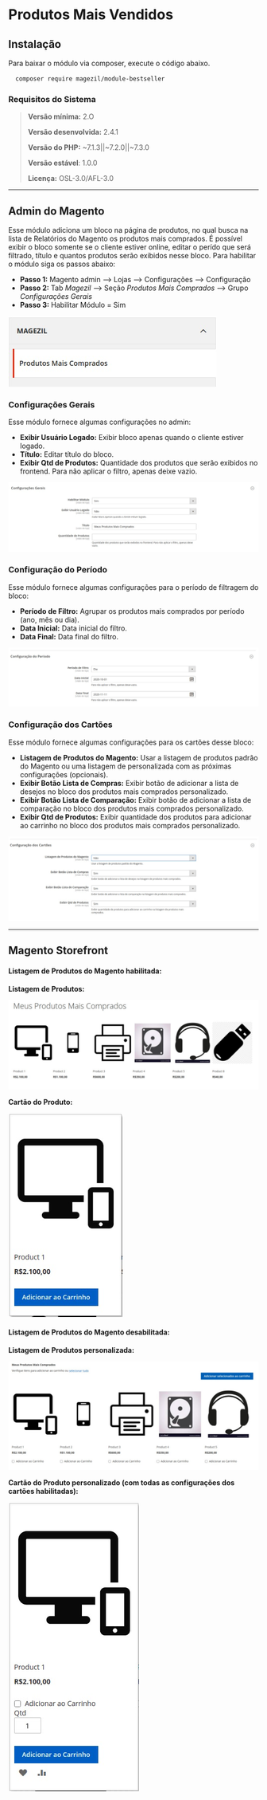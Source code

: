 # Produtos Mais Vendidos

## Instalação

Para baixar o módulo via composer, execute o código abaixo.

```sh
  composer require magezil/module-bestseller
```

### Requisitos do Sistema

> **Versão mínima:** 2.O
>
> **Versão desenvolvida:** 2.4.1
>
> **Versão do PHP:** ~7.1.3||~7.2.0||~7.3.0
>
> **Versão estável**: 1.0.0
>
> **Licença:** OSL-3.0/AFL-3.0

---

## Admin do Magento

Esse módulo adiciona um bloco na página de produtos, no qual busca na lista de Relatórios do Magento os produtos mais comprados. É possível exibir o bloco somente se o cliente estiver online, editar o perído que será filtrado, título e quantos produtos serão exibidos nesse bloco. Para habilitar o módulo siga os passos abaixo:
  - **Passo 1:** Magento admin --> Lojas --> Configurações --> Configuração
  - **Passo 2:** Tab _Magezil_ --> Seção _Produtos Mais Comprados_ --> Grupo _Configurações Gerais_
  - **Passo 3:** Habilitar Módulo = Sim

![ScreenShot](https://github.com/santanaluc94/Magezil_Bestseller/blob/master/Readme/pt_BR/img/magezil-modulo.jpg)

### Configurações Gerais

Esse módulo fornece algumas configurações no admin:
  - **Exibir Usuário Logado:** Exibir bloco apenas quando o cliente estiver logado.
  - **Título:** Editar título do bloco.
  - **Exibir Qtd de Produtos:** Quantidade dos produtos que serão exibidos no frontend. Para não aplicar o filtro, apenas deixe vazio.

![ScreenShot](https://github.com/santanaluc94/Magezil_Bestseller/blob/master/Readme/pt_BR/img/configuracoes-gerais.jpg)

### Configuração do Período

Esse módulo fornece algumas configurações para o período de filtragem do bloco:
  - **Período de Filtro:** Agrupar os produtos mais comprados por período (ano, mês ou dia).
  - **Data Inicial:** Data inicial do filtro.
  - **Data Final:** Data final do filtro.

![ScreenShot](https://github.com/santanaluc94/Magezil_Bestseller/blob/master/Readme/pt_BR/img/configuracoes-periodo.jpg)

### Configuração dos Cartões

Esse módulo fornece algumas configurações para os cartões desse bloco:
  - **Listagem de Produtos do Magento:** Usar a listagem de produtos padrão do Magento ou uma listagem de personalizada com as próximas configurações (opcionais).
  - **Exibir Botão Lista de Compras:** Exibir botão de adicionar a lista de desejos no bloco dos produtos mais comprados personalizado.
  - **Exibir Botão Lista de Comparação:** Exibir botão de adicionar a lista de comparação no bloco dos produtos mais comprados personalizado.
  - **Exibir Qtd de Produtos:** Exibir quantidade dos produtos para adicionar ao carrinho no bloco dos produtos mais comprados personalizado.

![ScreenShot](https://github.com/santanaluc94/Magezil_Bestseller/blob/master/Readme/pt_BR/img/configuracoes-cartao.jpg)

---

## Magento Storefront

#### Listagem de Produtos do Magento habilitada:

**Listagem de Produtos:**

![ScreenShot](https://github.com/santanaluc94/Magezil_Bestseller/blob/master/Readme/pt_BR/img/magento-listagem.jpg)

**Cartão do Produto:**

![ScreenShot](https://github.com/santanaluc94/Magezil_Bestseller/blob/master/Readme/pt_BR/img/magento-cartao.jpg)

#### Listagem de Produtos do Magento desabilitada:

**Listagem de Produtos personalizada:**

![ScreenShot](https://github.com/santanaluc94/Magezil_Bestseller/blob/master/Readme/pt_BR/img/personalizavel-listagem.jpg)

**Cartão do Produto personalizado (com todas as configurações dos cartões habilitadas):**

![ScreenShot](https://github.com/santanaluc94/Magezil_Bestseller/blob/master/Readme/pt_BR/img/personalizavel-cartao.jpg)
